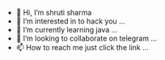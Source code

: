 - 👋 Hi, I’m shruti sharma
- 👀 I’m interested in to hack you ...
- 🌱 I’m currently learning java ...
- 💞️ I’m looking to collaborate on telegram ...
- 📫 How to reach me just click the link ...

<!---
Shiekhboy/Shiekhboy is a ✨ special ✨ repository because its `README.md` (this file) appears on your GitHub profile.
You can click the Preview link to take a look at your changes.
--->
